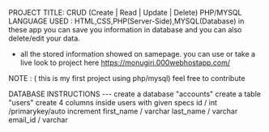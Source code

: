 PROJECT TITLE: CRUD (Create | Read | Update | Delete) PHP/MYSQL<br>
LANGUAGE USED : HTML,CSS,PHP(Server-Side),MYSQL(Database)
in these app you can save you information in database and you can also delete/edit your data.
* all the stored information showed on samepage.
you can use or take a live look to project here
https://monugiri.000webhostapp.com/

NOTE : ( this is my first project using php/mysql)
feel free to contribute

DATABASE INSTRUCTIONS ---
create a database "accounts"
create a table "users"
create 4 columns inside users with given specs
id / int /primarykey/auto increment
first_name / varchar
last_name / varchar
email_id / varchar

